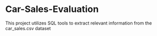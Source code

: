 # Car-Sales-Evaluation
This project utilizes SQL tools to extract relevant information from the car_sales.csv dataset

